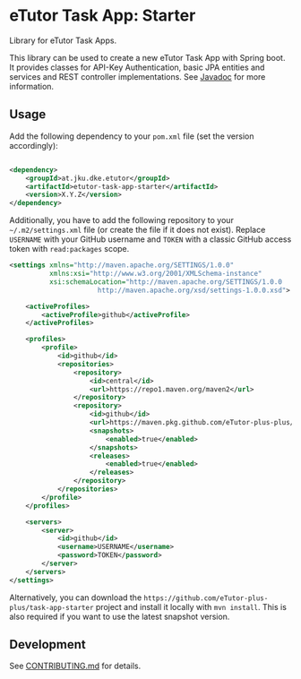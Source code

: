 # eTutor Task App: Starter

Library for eTutor Task Apps.

This library can be used to create a new eTutor Task App with Spring boot.
It provides classes for API-Key Authentication, basic JPA entities and services and REST controller implementations.
See [Javadoc](https://eTutor-plus-plus.github.io/task-app-starter/) for more information.

## Usage

Add the following dependency to your `pom.xml` file (set the version accordingly):

```xml

<dependency>
    <groupId>at.jku.dke.etutor</groupId>
    <artifactId>etutor-task-app-starter</artifactId>
    <version>X.Y.Z</version>
</dependency>
```

Additionally, you have to add the following repository to your `~/.m2/settings.xml` file (or create the file if it does not exist).
Replace `USERNAME` with your GitHub username and `TOKEN` with a classic GitHub access token with `read:packages` scope.

```xml
<settings xmlns="http://maven.apache.org/SETTINGS/1.0.0"
          xmlns:xsi="http://www.w3.org/2001/XMLSchema-instance"
          xsi:schemaLocation="http://maven.apache.org/SETTINGS/1.0.0
                      http://maven.apache.org/xsd/settings-1.0.0.xsd">

    <activeProfiles>
        <activeProfile>github</activeProfile>
    </activeProfiles>

    <profiles>
        <profile>
            <id>github</id>
            <repositories>
                <repository>
                    <id>central</id>
                    <url>https://repo1.maven.org/maven2</url>
                </repository>
                <repository>
                    <id>github</id>
                    <url>https://maven.pkg.github.com/eTutor-plus-plus/task-app-starter</url>
                    <snapshots>
                        <enabled>true</enabled>
                    </snapshots>
                    <releases>
                        <enabled>true</enabled>
                    </releases>
                </repository>
            </repositories>
        </profile>
    </profiles>

    <servers>
        <server>
            <id>github</id>
            <username>USERNAME</username>
            <password>TOKEN</password>
        </server>
    </servers>
</settings>
```

Alternatively, you can download the `https://github.com/eTutor-plus-plus/task-app-starter` project and install it locally with `mvn install`.
This is also required if you want to use the latest snapshot version.

## Development

See [CONTRIBUTING.md](https://github.com/eTutor-plus-plus/task-app-starter/blob/main/CONTRIBUTING.md) for details.
